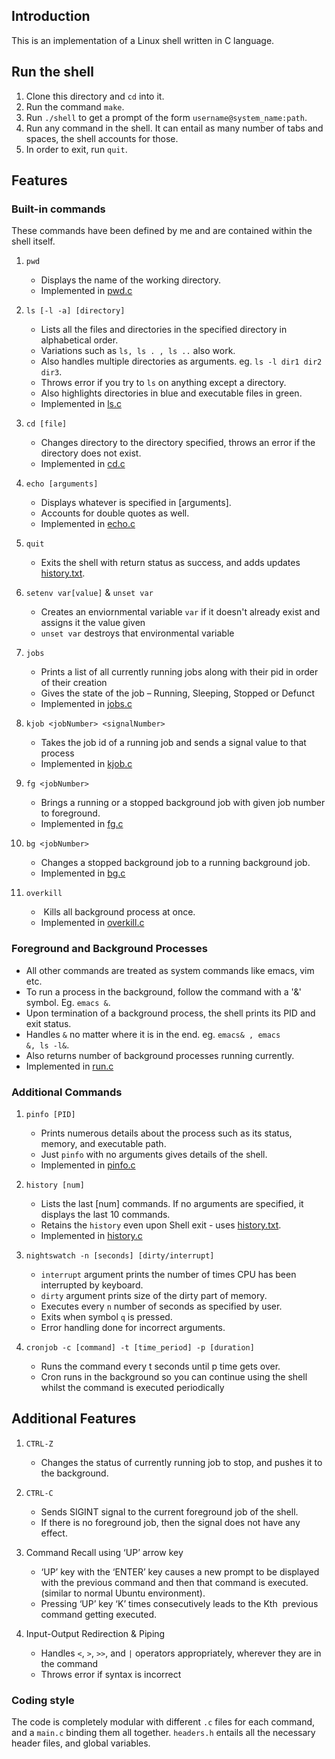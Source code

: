 ## Introduction

This is an implementation of a Linux shell written in C language.


## Run the shell

1. Clone this directory and `cd` into it.
2. Run the command `make`.
3. Run `./shell` to get a prompt of the form `username@system_name:path`.
4. Run any command in the shell. It can entail as many number of tabs and spaces, the shell accounts for those.
5. In order to exit, run `quit`.

## Features

### Built-in commands

These commands have been defined by me and are contained within the shell itself.

1. `pwd`
    
    - Displays the name of the working directory.
    - Implemented in [pwd.c](pwd.c)

2. `ls [-l -a] [directory]`
    
    - Lists all the files and directories in the specified directory in alphabetical order.
    - Variations such as `ls, ls . , ls ..` also work.
    - Also handles multiple directories as arguments. eg. `ls -l dir1 dir2 dir3`.
    - Throws error if you try to `ls` on anything except a directory. 
    - Also highlights directories in blue and executable files in green.
    - Implemented in [ls.c](ls.c)

3. `cd [file]`
    
    - Changes directory to the directory specified, throws an error if the directory does not exist.
    - Implemented in [cd.c](cd.c)

4. `echo [arguments]`
    
    - Displays whatever is specified in [arguments]. 
    - Accounts for double quotes as well.
    - Implemented in [echo.c](echo.c)

5. `quit`

    - Exits the shell with return status as success, and adds updates [history.txt](history.text).

6. `setenv var[value]` & `unset var`

    - Creates an enviornmental variable `var` if it doesn't already exist and assigns it the value given
    - `unset var` destroys that environmental variable

7.  `jobs`

    - Prints a list of all currently running jobs along with their pid in order of their creation
    - Gives the state of the job – Running, Sleeping, Stopped or Defunct
    - Implemented in [jobs.c](jobs.c)

8. `kjob <jobNumber> <signalNumber>` 
    
    - Takes the job id of a running job and sends a signal value to that process
    - Implemented in [kjob.c](kjob.c)

9. `fg <jobNumber>`
    
    - Brings a running or a stopped background job with given job number to foreground.
    - Implemented in [fg.c](fg.c)

10. `bg <jobNumber>`

    - Changes a stopped background job to a running background job.
    - Implemented in [bg.c](bg.c)

11. `overkill`

    - ​ Kills all background process at once.
    - Implemented in [overkill.c](overkill.c)

### Foreground and Background Processes

- All other commands are treated as system commands like emacs, vim etc.
- To run a process in the background, follow the command with a '&' symbol. Eg. `emacs &`.
- Upon termination of a background process, the shell prints its PID and exit status.
- Handles `&` no matter where it is in the end. eg. `emacs& , emacs         &, ls -l&`.
- Also returns number of background processes running currently.
- Implemented in [run.c](run.c) 

### Additional Commands

1. `pinfo [PID]`

    - Prints numerous details about the process such as its status, memory, and executable path.
    - Just `pinfo` with no arguments gives details of the shell.
    - Implemented in [pinfo.c](pinfo.c)

2. `history [num]`

    - Lists the last [num] commands. If no arguments are specified, it displays the last 10 commands.
    - Retains the `history` even upon Shell exit - uses [history.txt](history.text).
    - Implemented in [history.c](history.c) 

3. `nightswatch -n [seconds] [dirty/interrupt]`

    - `interrupt` argument prints the number of times CPU has been interrupted by keyboard.
    - `dirty` argument prints size of the dirty part of memory.
    - Executes every `n` number of seconds as specified by user.
    - Exits when symbol `q` is pressed.
    - Error handling done for incorrect arguments.

5. `cronjob -c [command] -t [time_period] -p [duration]`

    - Runs the command every t seconds until p time gets over.
    - Cron runs in the background so you can continue using the shell whilst the command is executed periodically

## Additional Features

1. `​CTRL-Z`

    - Changes the status of currently running job to stop, and pushes it to the background.

2. `CTRL-C`

    - Sends SIGINT signal to the current foreground job of the shell​.
    - If there is no foreground job, then the signal does not have any effect.

3. Command Recall using ‘UP’ arrow key

    - ‘UP’ key with the ‘ENTER’ key causes a new prompt to be displayed with the previous command and then that command is
executed. (similar to normal Ubuntu environment).
    - Pressing ‘UP’ key ‘K’ times consecutively leads to the K​th ​ previous command getting executed.

4. Input-Output Redirection & Piping

    - Handles `<`, `>`, `>>`, and `|` operators appropriately, wherever they are in the command
    - Throws error if syntax is incorrect


### Coding style

The code is completely modular with different `.c` files for each command, and a `main.c` binding them all together. `headers.h` entails all the necessary header files, and global variables. 




